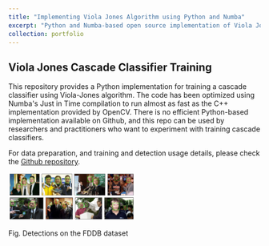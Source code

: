 ```yaml
---
title: "Implementing Viola Jones Algorithm using Python and Numba"
excerpt: "Python and Numba-based open source implementation of Viola Jones Cascade Classifier training procedure<br/><img src='/images/thumbnail_vj.jpg'>"
collection: portfolio
---
```


## Viola Jones Cascade Classifier Training
This repository provides a Python implementation for training a cascade classifier using Viola-Jones algorithm. The code has been optimized using Numba's Just in Time compilation to run almost as fast as the C++ implementation provided by OpenCV. There is no efficient Python-based implementation available on Github, and this repo can be used by researchers and practitioners who want to experiment with training cascade classifiers.

For data preparation, and training and detection usage details, please check the [Github repository](https://github.com/abhishekiitm/py_viola_jones).

<img src="/images/vj_detection.jpg" width="50%"/>

Fig. Detections on the FDDB dataset